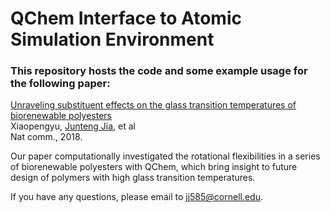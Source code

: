 # QChem Interface to Atomic Simulation Environment

### This repository hosts the code and some example usage for the following paper:  
[Unraveling substituent effects on the glass transition temperatures of biorenewable polyesters](https://www.nature.com/articles/s41467-018-05269-3)  
Xiaopengyu, [Junteng Jia](https://000justin000.github.io/), et al  
Nat comm., 2018.

Our paper computationally investigated the rotational flexibilities in a series of biorenewable polyesters with QChem, which bring insight to future design of polymers with high glass transition temperatures.

If you have any questions, please email to [jj585@cornell.edu](mailto:jj585@cornell.edu).
